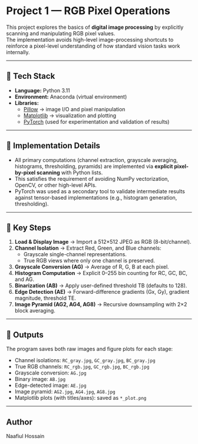 # Project 1 — RGB Pixel Operations

This project explores the basics of **digital image processing** by explicitly scanning and manipulating RGB pixel values.  
The implementation avoids high-level image-processing shortcuts to reinforce a pixel-level understanding of how standard vision tasks work internally.

---

## 🔧 Tech Stack
- **Language:** Python 3.11  
- **Environment:** Anaconda (virtual environment)  
- **Libraries:**  
  - [Pillow](https://pillow.readthedocs.io/) → image I/O and pixel manipulation  
  - [Matplotlib](https://matplotlib.org/) → visualization and plotting  
  - [PyTorch](https://pytorch.org/) (used for experimentation and validation of results)  

---

## 📖 Implementation Details
- All primary computations (channel extraction, grayscale averaging, histograms, thresholding, pyramids) are implemented via **explicit pixel-by-pixel scanning** with Python lists.  
- This satisfies the requirement of avoiding NumPy vectorization, OpenCV, or other high-level APIs.  
- PyTorch was used as a secondary tool to validate intermediate results against tensor-based implementations (e.g., histogram generation, thresholding).  

---

## 🚀 Key Steps
1. **Load & Display Image** → Import a 512×512 JPEG as RGB (8-bit/channel).  
2. **Channel Isolation** → Extract Red, Green, and Blue channels:  
   - Grayscale single-channel representations.  
   - True RGB views where only one channel is preserved.  
3. **Grayscale Conversion (AG)** → Average of R, G, B at each pixel.  
4. **Histogram Computation** → Explicit 0–255 bin counting for RC, GC, BC, and AG.  
5. **Binarization (AB)** → Apply user-defined threshold TB (defaults to 128).  
6. **Edge Detection (AE)** → Forward-difference gradients (Gx, Gy), gradient magnitude, threshold TE.  
7. **Image Pyramid (AG2, AG4, AG8)** → Recursive downsampling with 2×2 block averaging.  

---

## 📂 Outputs
The program saves both raw images and figure plots for each stage:
- Channel isolations: `RC_gray.jpg`, `GC_gray.jpg`, `BC_gray.jpg`  
- True RGB channels: `RC_rgb.jpg`, `GC_rgb.jpg`, `BC_rgb.jpg`  
- Grayscale conversion: `AG.jpg`  
- Binary image: `AB.jpg`  
- Edge-detected image: `AE.jpg`  
- Image pyramid: `AG2.jpg`, `AG4.jpg`, `AG8.jpg`  
- Matplotlib plots (with titles/axes): saved as `*_plot.png`  

---

## Author
Naafiul Hossain
